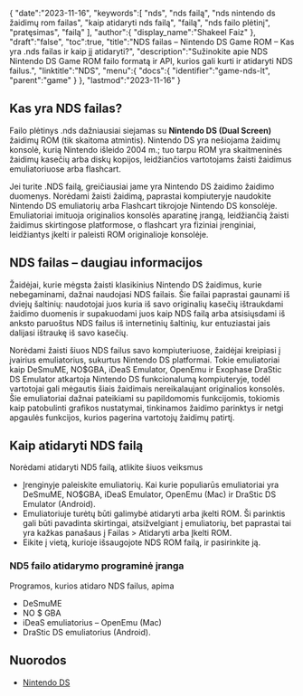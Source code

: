 {
   "date":"2023-11-16",
   "keywords":[
"nds",
"nds failą",
"nds nintendo ds žaidimų rom failas",
"kaip atidaryti nds failą",
"failą",
"nds failo plėtinį",
"pratęsimas",
"failą"
],
   "author":{
      "display_name":"Shakeel Faiz"
},
   "draft":"false",
   "toc":true,
   "title":"NDS failas – Nintendo DS Game ROM – Kas yra .nds failas ir kaip jį atidaryti?",
   "description":"Sužinokite apie NDS Nintendo DS Game ROM failo formatą ir API, kurios gali kurti ir atidaryti NDS failus.",
   "linktitle":"NDS",
   "menu":{
      "docs":{
         "identifier":"game-nds-lt",
         "parent":"game"
}
},
   "lastmod":"2023-11-16"
}

## Kas yra NDS failas?

Failo plėtinys .nds dažniausiai siejamas su **Nintendo DS (Dual Screen)** žaidimų ROM (tik skaitoma atmintis). Nintendo DS yra nešiojama žaidimų konsolė, kurią Nintendo išleido 2004 m.; tuo tarpu ROM yra skaitmeninės žaidimų kasečių arba diskų kopijos, leidžiančios vartotojams žaisti žaidimus emuliatoriuose arba flashcart.

Jei turite .NDS failą, greičiausiai jame yra Nintendo DS žaidimo žaidimo duomenys. Norėdami žaisti žaidimą, paprastai kompiuteryje naudokite Nintendo DS emuliatorių arba Flashcart tikrojoje Nintendo DS konsolėje. Emuliatoriai imituoja originalios konsolės aparatinę įrangą, leidžiančią žaisti žaidimus skirtingose platformose, o flashcart yra fiziniai įrenginiai, leidžiantys įkelti ir paleisti ROM originalioje konsolėje.

## NDS failas – daugiau informacijos

Žaidėjai, kurie mėgsta žaisti klasikinius Nintendo DS žaidimus, kurie nebegaminami, dažnai naudojasi NDS failais. Šie failai paprastai gaunami iš dviejų šaltinių: naudotojai juos kuria iš savo originalių kasečių ištraukdami žaidimo duomenis ir supakuodami juos kaip NDS failą arba atsisiųsdami iš anksto paruoštus NDS failus iš internetinių šaltinių, kur entuziastai jais dalijasi ištraukę iš savo kasečių.

Norėdami žaisti šiuos NDS failus savo kompiuteriuose, žaidėjai kreipiasi į įvairius emuliatorius, sukurtus Nintendo DS platformai. Tokie emuliatoriai kaip DeSmuME, NO$GBA, iDeaS Emulator, OpenEmu ir Exophase DraStic DS Emulator atkartoja Nintendo DS funkcionalumą kompiuteryje, todėl vartotojai gali mėgautis šiais žaidimais nereikalaujant originalios konsolės. Šie emuliatoriai dažnai pateikiami su papildomomis funkcijomis, tokiomis kaip patobulinti grafikos nustatymai, tinkinamos žaidimo parinktys ir netgi apgaulės funkcijos, kurios pagerina vartotojų žaidimų patirtį.

## Kaip atidaryti NDS failą

Norėdami atidaryti ND5 failą, atlikite šiuos veiksmus

- Įrenginyje paleiskite emuliatorių. Kai kurie populiarūs emuliatoriai yra DeSmuME, NO$GBA, iDeaS Emulator, OpenEmu (Mac) ir DraStic DS Emulator (Android).
- Emuliatoriuje turėtų būti galimybė atidaryti arba įkelti ROM. Ši parinktis gali būti pavadinta skirtingai, atsižvelgiant į emuliatorių, bet paprastai tai yra kažkas panašaus į Failas > Atidaryti arba Įkelti ROM.
- Eikite į vietą, kurioje išsaugojote NDS ROM failą, ir pasirinkite ją.

### ND5 failo atidarymo programinė įranga

Programos, kurios atidaro NDS failus, apima

- DeSmuME
- NO $ GBA
- iDeaS emuliatorius
– OpenEmu (Mac)
- DraStic DS emuliatorius (Android).

## Nuorodos
* [Nintendo DS](https://en.wikipedia.org/wiki/Nintendo_DS)


